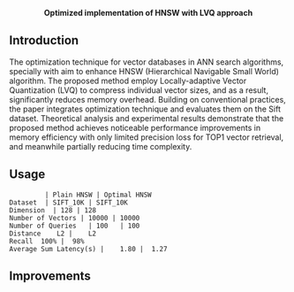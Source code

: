 <p align="center">
 <b> Optimized implementation of HNSW with LVQ approach </b>
</p>

## Introduction

 The optimization technique for vector databases in ANN search algorithms, specially with aim to enhance HNSW (Hierarchical Navigable Small World) algorithm. The proposed method employ Locally-adaptive Vector Quantization (LVQ) to compress individual vector sizes, and as a result, significantly reduces memory overhead. Building on conventional practices, the paper integrates optimization technique and evaluates them on the Sift dataset. Theoretical analysis and experimental results demonstrate that the proposed method achieves noticeable performance improvements in memory efficiency with only limited precision loss for TOP1 vector retrieval, and meanwhile partially reducing time complexity.


## Usage

             | Plain HNSW | Optimal HNSW
    Dataset  | SIFT_10K | SIFT_10K
    Dimension  | 128 | 128   
    Number of Vectors | 10000 | 10000
    Number of Queries	| 100	| 100
    Distance	L2 |	L2
    Recall	100% | 	98%
    Average Sum Latency(s) |	1.80 |	1.27


## 

## Improvements
